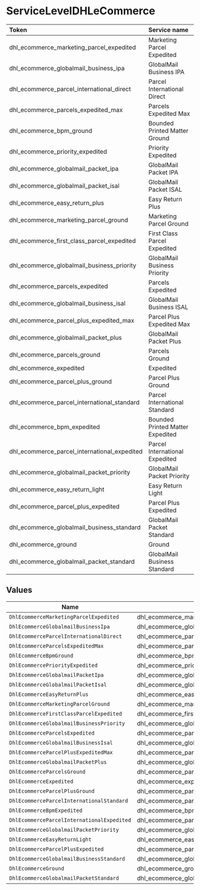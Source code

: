 # ServiceLevelDHLeCommerce

|Token | Service name|
|:---|:---|
| dhl_ecommerce_marketing_parcel_expedited | Marketing Parcel Expedited|
| dhl_ecommerce_globalmail_business_ipa | GlobalMail Business IPA|
| dhl_ecommerce_parcel_international_direct | Parcel International Direct|
| dhl_ecommerce_parcels_expedited_max | Parcels Expedited Max|
| dhl_ecommerce_bpm_ground | Bounded Printed Matter Ground|
| dhl_ecommerce_priority_expedited | Priority Expedited|
| dhl_ecommerce_globalmail_packet_ipa | GlobalMail Packet IPA|
| dhl_ecommerce_globalmail_packet_isal | GlobalMail Packet ISAL|
| dhl_ecommerce_easy_return_plus | Easy Return Plus|
| dhl_ecommerce_marketing_parcel_ground | Marketing Parcel Ground|
| dhl_ecommerce_first_class_parcel_expedited | First Class Parcel Expedited|
| dhl_ecommerce_globalmail_business_priority | GlobalMail Business Priority|
| dhl_ecommerce_parcels_expedited | Parcels Expedited|
| dhl_ecommerce_globalmail_business_isal | GlobalMail Business ISAL|
| dhl_ecommerce_parcel_plus_expedited_max | Parcel Plus Expedited Max|
| dhl_ecommerce_globalmail_packet_plus | GlobalMail Packet Plus|
| dhl_ecommerce_parcels_ground | Parcels Ground|
| dhl_ecommerce_expedited | Expedited|
| dhl_ecommerce_parcel_plus_ground | Parcel Plus Ground|
| dhl_ecommerce_parcel_international_standard | Parcel International Standard|
| dhl_ecommerce_bpm_expedited | Bounded Printed Matter Expedited|
| dhl_ecommerce_parcel_international_expedited | Parcel International Expedited|
| dhl_ecommerce_globalmail_packet_priority | GlobalMail Packet Priority|
| dhl_ecommerce_easy_return_light | Easy Return Light|
| dhl_ecommerce_parcel_plus_expedited | Parcel Plus Expedited|
| dhl_ecommerce_globalmail_business_standard | GlobalMail Packet Standard|
| dhl_ecommerce_ground | Ground|
| dhl_ecommerce_globalmail_packet_standard | GlobalMail Business Standard|



## Values

| Name                                         | Value                                        |
| -------------------------------------------- | -------------------------------------------- |
| `DhlEcommerceMarketingParcelExpedited`       | dhl_ecommerce_marketing_parcel_expedited     |
| `DhlEcommerceGlobalmailBusinessIpa`          | dhl_ecommerce_globalmail_business_ipa        |
| `DhlEcommerceParcelInternationalDirect`      | dhl_ecommerce_parcel_international_direct    |
| `DhlEcommerceParcelsExpeditedMax`            | dhl_ecommerce_parcels_expedited_max          |
| `DhlEcommerceBpmGround`                      | dhl_ecommerce_bpm_ground                     |
| `DhlEcommercePriorityExpedited`              | dhl_ecommerce_priority_expedited             |
| `DhlEcommerceGlobalmailPacketIpa`            | dhl_ecommerce_globalmail_packet_ipa          |
| `DhlEcommerceGlobalmailPacketIsal`           | dhl_ecommerce_globalmail_packet_isal         |
| `DhlEcommerceEasyReturnPlus`                 | dhl_ecommerce_easy_return_plus               |
| `DhlEcommerceMarketingParcelGround`          | dhl_ecommerce_marketing_parcel_ground        |
| `DhlEcommerceFirstClassParcelExpedited`      | dhl_ecommerce_first_class_parcel_expedited   |
| `DhlEcommerceGlobalmailBusinessPriority`     | dhl_ecommerce_globalmail_business_priority   |
| `DhlEcommerceParcelsExpedited`               | dhl_ecommerce_parcels_expedited              |
| `DhlEcommerceGlobalmailBusinessIsal`         | dhl_ecommerce_globalmail_business_isal       |
| `DhlEcommerceParcelPlusExpeditedMax`         | dhl_ecommerce_parcel_plus_expedited_max      |
| `DhlEcommerceGlobalmailPacketPlus`           | dhl_ecommerce_globalmail_packet_plus         |
| `DhlEcommerceParcelsGround`                  | dhl_ecommerce_parcels_ground                 |
| `DhlEcommerceExpedited`                      | dhl_ecommerce_expedited                      |
| `DhlEcommerceParcelPlusGround`               | dhl_ecommerce_parcel_plus_ground             |
| `DhlEcommerceParcelInternationalStandard`    | dhl_ecommerce_parcel_international_standard  |
| `DhlEcommerceBpmExpedited`                   | dhl_ecommerce_bpm_expedited                  |
| `DhlEcommerceParcelInternationalExpedited`   | dhl_ecommerce_parcel_international_expedited |
| `DhlEcommerceGlobalmailPacketPriority`       | dhl_ecommerce_globalmail_packet_priority     |
| `DhlEcommerceEasyReturnLight`                | dhl_ecommerce_easy_return_light              |
| `DhlEcommerceParcelPlusExpedited`            | dhl_ecommerce_parcel_plus_expedited          |
| `DhlEcommerceGlobalmailBusinessStandard`     | dhl_ecommerce_globalmail_business_standard   |
| `DhlEcommerceGround`                         | dhl_ecommerce_ground                         |
| `DhlEcommerceGlobalmailPacketStandard`       | dhl_ecommerce_globalmail_packet_standard     |